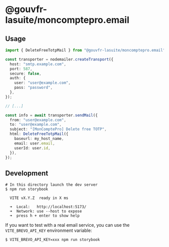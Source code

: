 # @gouvfr-lasuite/moncomptepro.email

## Usage

```ts
import { DeleteFreeTotpMail } from "@gouvfr-lasuite/moncomptepro.email";

const transporter = nodemailer.createTransport({
  host: "smtp.example.com",
  port: 587,
  secure: false,
  auth: {
    user: "user@example.com",
    pass: "password",
  },
});

// [...]

const info = await transporter.sendMail({
  from: "user@example.com",
  to: "user@example.com",
  subject: "[MonComptePro] Delete free TOTP",
  html: DeleteFreeTotpMail({
    baseurl: my_host_name,
    email: user.email,
    userId: user.id,
  }),
});
```

## Development

```
# In this directory launch the dev server
$ npm run storybook

  VITE vX.Y.Z  ready in X ms

  ➜  Local:   http://localhost:5173/
  ➜  Network: use --host to expose
  ➜  press h + enter to show help

```

If you want to test with a real email service, you can use the `VITE_BREVO_API_KEY` environment variable:

```
$ VITE_BREVO_API_KEY=xxx npm run storybook
```
